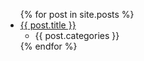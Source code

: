 
<ul>
  {% for post in site.posts %}
    <li>
      <a href="http://georgevwoods.com{{ post.url }}">{{ post.title }}</a> 
      <ul>
        <li>{{ post.categories }}</li>
      </ul>
    </li>
  {% endfor %}
</ul>
